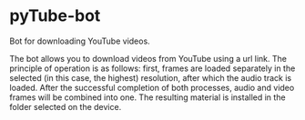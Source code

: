 # pyTube-bot

Bot for downloading YouTube videos.

The bot allows you to download videos from YouTube using a url link. The principle of operation is as follows: first, frames are loaded separately in the selected (in this case, the highest) resolution, after which the audio track is loaded. After the successful completion of both processes, audio and video frames will be combined into one. The resulting material is installed in the folder selected on the device.
